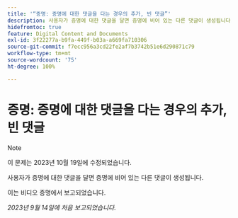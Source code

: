 ```yaml
---
title: '“증명: 증명에 대한 댓글을 다는 경우의 추가, 빈 댓글”'
description: 사용자가 증명에 대한 댓글을 달면 증명에 비어 있는 다른 댓글이 생성됩니다.
hidefromtoc: true
feature: Digital Content and Documents
exl-id: 3f22277a-b9fa-449f-b03a-a669fa710306
source-git-commit: f7ecc956a3cd22fe2af7b3742b51e6d290871c79
workflow-type: tm+mt
source-wordcount: '75'
ht-degree: 100%

---
```


# 증명: 증명에 대한 댓글을 다는 경우의 추가, 빈 댓글

<!--WF, WFP TOCs-->

>[!NOTE]
>
>이 문제는 2023년 10월 19일에 수정되었습니다.

사용자가 증명에 대한 댓글을 달면 증명에 비어 있는 다른 댓글이 생성됩니다.

이는 비디오 증명에서 보고되었습니다.

_2023년 9월 14일에 처음 보고되었습니다._
